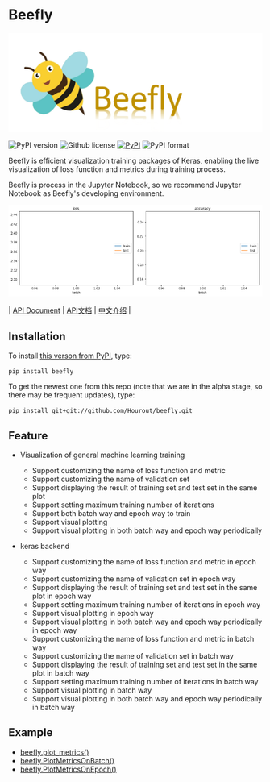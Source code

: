 # Beefly

![](https://github.com/Hourout/beefly/blob/master/image/1542382970(1).png)

![PyPI version](https://img.shields.io/pypi/pyversions/beefly.svg)
![Github license](https://img.shields.io/github/license/Hourout/beefly.svg)
[![PyPI](https://img.shields.io/pypi/v/beefly.svg)](https://pypi.python.org/pypi/beefly)
![PyPI format](https://img.shields.io/pypi/format/beefly.svg)

Beefly is efficient visualization training packages of Keras, enabling the live visualization of loss function and metrics during training process.

Beefly is process in the Jupyter Notebook, so we recommend Jupyter Notebook as Beefly's developing environment.

![](https://github.com/Hourout/beefly/blob/master/image/plot_metrics000.gif)

| [API Document](https://github.com/Hourout/beefly/blob/master/document/English_API.md) | [API文档](https://github.com/Hourout/beefly/blob/master/document/Chinese_API.md) | [中文介绍](https://github.com/Hourout/beefly/blob/master/document/Chinese.md) |

## Installation

To install [this verson from PyPI](https://pypi.org/project/beefly/), type:

```
pip install beefly
```

To get the newest one from this repo (note that we are in the alpha stage, so there may be frequent updates), type:

```
pip install git+git://github.com/Hourout/beefly.git
```

## Feature
- Visualization of general machine learning training
  - Support customizing the name of loss function and metric 
  - Support customizing the name of validation set
  - Support displaying the result of training set and test set in the same plot
  - Support setting maximum training number of iterations
  - Support both batch way and epoch way to train
  - Support visual plotting
  - Support visual plotting in both batch way and epoch way periodically
  
- keras backend
  - Support customizing the name of loss function and metric in epoch way
  - Support customizing the name of validation set in epoch way
  - Support displaying the result of training set and test set in the same plot in epoch way
  - Support setting maximum training number of iterations in epoch way
  - Support visual plotting in epoch way
  - Support visual plotting in both batch way and epoch way periodically in epoch way
  - Support customizing the name of loss function and metric in batch way
  - Support customizing the name of validation set in batch way
  - Support displaying the result of training set and test set in the same plot in batch way
  - Support setting maximum training number of iterations in batch way
  - Support visual plotting in batch way
  - Support visual plotting in both batch way and epoch way periodically in batch way


## Example
- [beefly.plot_metrics()](https://github.com/Hourout/beefly/blob/master/example/plot_metrics.ipynb)
- [beefly.PlotMetricsOnBatch()](https://github.com/Hourout/beefly/blob/master/example/PlotMetricsOnBatch.ipynb)
- [beefly.PlotMetricsOnEpoch()](https://github.com/Hourout/beefly/blob/master/example/PlotMetricsOnEpoch.ipynb)
